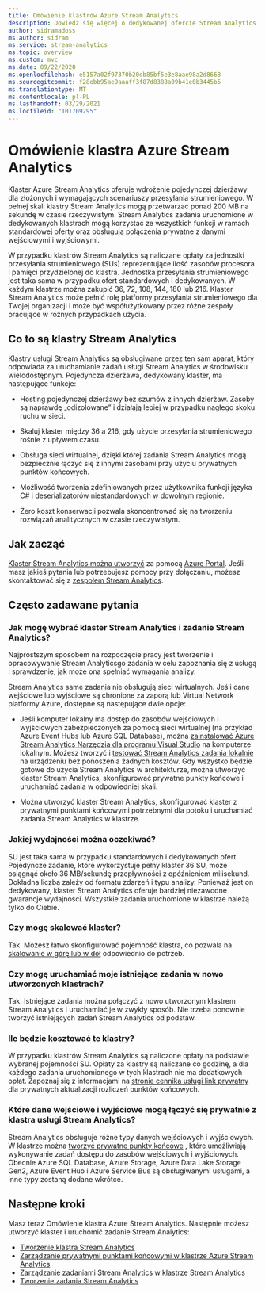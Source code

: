 ```yaml
---
title: Omówienie klastrów Azure Stream Analytics
description: Dowiedz się więcej o dedykowanej ofercie Stream Analytics klastrze.
author: sidramadoss
ms.author: sidram
ms.service: stream-analytics
ms.topic: overview
ms.custom: mvc
ms.date: 09/22/2020
ms.openlocfilehash: e5157a02f97370b20db85bf5e3e8aae98a2d8668
ms.sourcegitcommit: f28ebb95ae9aaaff3f87d8388a09b41e0b3445b5
ms.translationtype: MT
ms.contentlocale: pl-PL
ms.lasthandoff: 03/29/2021
ms.locfileid: "101709295"
---
```

# <a name="overview-of-azure-stream-analytics-cluster"></a>Omówienie klastra Azure Stream Analytics

Klaster Azure Stream Analytics oferuje wdrożenie pojedynczej dzierżawy dla złożonych i wymagających scenariuszy przesyłania strumieniowego. W pełnej skali klastry Stream Analytics mogą przetwarzać ponad 200 MB na sekundę w czasie rzeczywistym. Stream Analytics zadania uruchomione w dedykowanych klastrach mogą korzystać ze wszystkich funkcji w ramach standardowej oferty oraz obsługują połączenia prywatne z danymi wejściowymi i wyjściowymi.

W przypadku klastrów Stream Analytics są naliczane opłaty za jednostki przesyłania strumieniowego (SUs) reprezentujące ilość zasobów procesora i pamięci przydzielonej do klastra. Jednostka przesyłania strumieniowego jest taka sama w przypadku ofert standardowych i dedykowanych. W każdym klastrze można zakupić 36, 72, 108, 144, 180 lub 216. Klaster Stream Analytics może pełnić rolę platformy przesyłania strumieniowego dla Twojej organizacji i może być współużytkowany przez różne zespoły pracujące w różnych przypadkach użycia.

## <a name="what-are-stream-analytics-clusters"></a>Co to są klastry Stream Analytics

Klastry usługi Stream Analytics są obsługiwane przez ten sam aparat, który odpowiada za uruchamianie zadań usługi Stream Analytics w środowisku wielodostępnym. Pojedyncza dzierżawa, dedykowany klaster, ma następujące funkcje:

* Hosting pojedynczej dzierżawy bez szumów z innych dzierżaw. Zasoby są naprawdę „odizolowane” i działają lepiej w przypadku nagłego skoku ruchu w sieci.

* Skaluj klaster między 36 a 216, gdy użycie przesyłania strumieniowego rośnie z upływem czasu.

* Obsługa sieci wirtualnej, dzięki której zadania Stream Analytics mogą bezpiecznie łączyć się z innymi zasobami przy użyciu prywatnych punktów końcowych.

* Możliwość tworzenia zdefiniowanych przez użytkownika funkcji języka C# i deserializatorów niestandardowych w dowolnym regionie.

* Zero koszt konserwacji pozwala skoncentrować się na tworzeniu rozwiązań analitycznych w czasie rzeczywistym.

## <a name="how-to-get-started"></a>Jak zacząć

[Klaster Stream Analytics można utworzyć](create-cluster.md) za pomocą [Azure Portal](https://aka.ms/asaclustercreateportal). Jeśli masz jakieś pytania lub potrzebujesz pomocy przy dołączaniu, możesz skontaktować się z [zespołem Stream Analytics](mailto:askasa@microsoft.com).

## <a name="frequently-asked-questions"></a>Często zadawane pytania

### <a name="how-do-i-choose-between-a-stream-analytics-cluster-and-a-stream-analytics-job"></a>Jak mogę wybrać klaster Stream Analytics i zadanie Stream Analytics?

Najprostszym sposobem na rozpoczęcie pracy jest tworzenie i opracowywanie Stream Analyticsgo zadania w celu zapoznania się z usługą i sprawdzenie, jak może ona spełniać wymagania analizy.

Stream Analytics same zadania nie obsługują sieci wirtualnych. Jeśli dane wejściowe lub wyjściowe są chronione za zaporą lub Virtual Network platformy Azure, dostępne są następujące dwie opcje:

* Jeśli komputer lokalny ma dostęp do zasobów wejściowych i wyjściowych zabezpieczonych za pomocą sieci wirtualnej (na przykład Azure Event Hubs lub Azure SQL Database), można [zainstalować Azure Stream Analytics Narzędzia dla programu Visual Studio](stream-analytics-tools-for-visual-studio-install.md) na komputerze lokalnym. Możesz tworzyć i [testować Stream Analytics zadania lokalnie](stream-analytics-live-data-local-testing.md) na urządzeniu bez ponoszenia żadnych kosztów. Gdy wszystko będzie gotowe do użycia Stream Analytics w architekturze, można utworzyć klaster Stream Analytics, skonfigurować prywatne punkty końcowe i uruchamiać zadania w odpowiedniej skali.

* Można utworzyć klaster Stream Analytics, skonfigurować klaster z prywatnymi punktami końcowymi potrzebnymi dla potoku i uruchamiać zadania Stream Analytics w klastrze.

### <a name="what-performance-can-i-expect"></a>Jakiej wydajności można oczekiwać?

SU jest taka sama w przypadku standardowych i dedykowanych ofert. Pojedyncze zadanie, które wykorzystuje pełny klaster 36 SU, może osiągnąć około 36 MB/sekundę przepływności z opóźnieniem milisekund. Dokładna liczba zależy od formatu zdarzeń i typu analizy. Ponieważ jest on dedykowany, klaster Stream Analytics oferuje bardziej niezawodne gwarancje wydajności. Wszystkie zadania uruchomione w klastrze należą tylko do Ciebie.

### <a name="can-i-scale-my-cluster"></a>Czy mogę skalować klaster?

Tak. Możesz łatwo skonfigurować pojemność klastra, co pozwala na [skalowanie w górę lub w dół](scale-cluster.md) odpowiednio do potrzeb.

### <a name="can-i-run-my-existing-jobs-on-these-new-clusters-ive-created"></a>Czy mogę uruchamiać moje istniejące zadania w nowo utworzonych klastrach?

Tak. Istniejące zadania można połączyć z nowo utworzonym klastrem Stream Analytics i uruchamiać je w zwykły sposób. Nie trzeba ponownie tworzyć istniejących zadań Stream Analytics od podstaw.

### <a name="how-much-will-these-clusters-cost-me"></a>Ile będzie kosztować te klastry?

W przypadku klastrów Stream Analytics są naliczone opłaty na podstawie wybranej pojemności SU. Opłaty za klastry są naliczane co godzinę, a dla każdego zadania uruchomionego w tych klastrach nie ma dodatkowych opłat. Zapoznaj się z informacjami na [stronie cennika usługi link prywatny](https://azure.microsoft.com/pricing/details/private-link/) dla prywatnych aktualizacji rozliczeń punktów końcowych.

### <a name="which-inputs-and-outputs-can-i-privately-connect-to-from-my-stream-analytics-cluster"></a>Które dane wejściowe i wyjściowe mogą łączyć się prywatnie z klastra usługi Stream Analytics?

Stream Analytics obsługuje różne typy danych wejściowych i wyjściowych. W klastrze można [tworzyć prywatne punkty końcowe](private-endpoints.md) , które umożliwiają wykonywanie zadań dostępu do zasobów wejściowych i wyjściowych. Obecnie Azure SQL Database, Azure Storage, Azure Data Lake Storage Gen2, Azure Event Hub i Azure Service Bus są obsługiwanymi usługami, a inne typy zostaną dodane wkrótce. 

## <a name="next-steps"></a>Następne kroki

Masz teraz Omówienie klastra Azure Stream Analytics. Następnie możesz utworzyć klaster i uruchomić zadanie Stream Analytics: 

* [Tworzenie klastra Stream Analytics](create-cluster.md)
* [Zarządzanie prywatnymi punktami końcowymi w klastrze Azure Stream Analytics](private-endpoints.md)
* [Zarządzanie zadaniami Stream Analytics w klastrze Stream Analytics](manage-jobs-cluster.md)
* [Tworzenie zadania Stream Analytics](stream-analytics-quick-create-portal.md)
